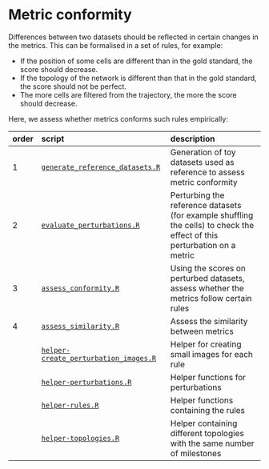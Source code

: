 
Metric conformity
=================

Differences between two datasets should be reflected in certain changes in the metrics. This can be formalised in a set of rules, for example:

-   If the position of some cells are different than in the gold standard, the score should decrease.
-   If the topology of the network is different than that in the gold standard, the score should not be perfect.
-   The more cells are filtered from the trajectory, the more the score should decrease.

Here, we assess whether metrics conforms such rules empirically:

| order | script                                                                       | description                                                                                                              |
|:------|:-----------------------------------------------------------------------------|:-------------------------------------------------------------------------------------------------------------------------|
| 1     | [`generate_reference_datasets.R`](01-generate_reference_datasets.R)          | Generation of toy datasets used as reference to assess metric conformity                                                 |
| 2     | [`evaluate_perturbations.R`](02-evaluate_perturbations.R)                    | Perturbing the reference datasets (for example shuffling the cells) to check the effect of this perturbation on a metric |
| 3     | [`assess_conformity.R`](03-assess_conformity.R)                              | Using the scores on perturbed datasets, assess whether the metrics follow certain rules                                  |
| 4     | [`assess_similarity.R`](04-assess_similarity.R)                              | Assess the similarity between metrics                                                                                    |
|       | [`helper-create_perturbation_images.R`](helper-create_perturbation_images.R) | Helper for creating small images for each rule                                                                           |
|       | [`helper-perturbations.R`](helper-perturbations.R)                           | Helper functions for perturbations                                                                                       |
|       | [`helper-rules.R`](helper-rules.R)                                           | Helper functions containing the rules                                                                                    |
|       | [`helper-topologies.R`](helper-topologies.R)                                 | Helper containing different topologies with the same number of milestones                                                |
